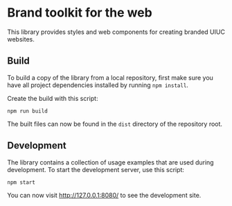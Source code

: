 # Brand toolkit for the web



This library provides styles and web components for creating branded UIUC websites.

## Build

To build a copy of the library from a local repository, first make sure you have all project dependencies installed by running `npm install`.

Create the build with this script: 

````
npm run build
````

The built files can now be found in the `dist` directory of the repository root.

## Development

The library contains a collection of usage examples that are used during development. To start the development server, use this script:

````
npm start
````

You can now visit http://127.0.0.1:8080/ to see the development site.
